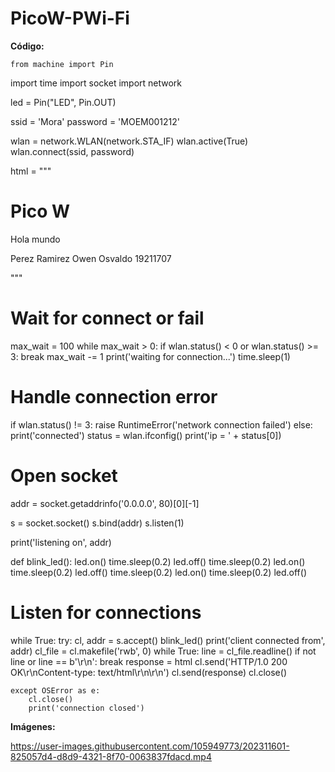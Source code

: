 # PicoW-PWi-Fi

**Código:**

    from machine import Pin
import time
import socket
import network

led = Pin("LED", Pin.OUT)

ssid = 'Mora'
password = 'MOEM001212'

wlan = network.WLAN(network.STA_IF)
wlan.active(True)
wlan.connect(ssid, password)

html = """<!DOCTYPE html>
<html>
<head> <title>Sistemas Programables</title> </head>
<body> <h1>Pico W</h1>
<p>Hola mundo</p>
<p></p>
<p>Perez Ramirez Owen Osvaldo 19211707</p>
</body>
</html>
"""

# Wait for connect or fail
max_wait = 100
while max_wait > 0:
    if wlan.status() < 0 or wlan.status() >= 3:
        break
    max_wait -= 1
    print('waiting for connection...')
    time.sleep(1)

# Handle connection error
if wlan.status() != 3:
    raise RuntimeError('network connection failed')
else:
    print('connected')
    status = wlan.ifconfig()
    print('ip = ' + status[0])

# Open socket
addr = socket.getaddrinfo('0.0.0.0', 80)[0][-1]

s = socket.socket()
s.bind(addr)
s.listen(1)

print('listening on', addr)

def blink_led():
    led.on()
    time.sleep(0.2)
    led.off()
    time.sleep(0.2)
    led.on()
    time.sleep(0.2)
    led.off()
    time.sleep(0.2)
    led.on()
    time.sleep(0.2)
    led.off()

# Listen for connections
while True:
    try:
        cl, addr = s.accept()
        blink_led()
        print('client connected from', addr)
        cl_file = cl.makefile('rwb', 0)
        while True:
            line = cl_file.readline()
            if not line or line == b'\r\n':
                break
        response = html
        cl.send('HTTP/1.0 200 OK\r\nContent-type: text/html\r\n\r\n')
        cl.send(response)
        cl.close()

    except OSError as e:
        cl.close()
        print('connection closed')

**Imágenes:**

https://user-images.githubusercontent.com/105949773/202311601-825057d4-d8d9-4321-8f70-0063837fdacd.mp4
